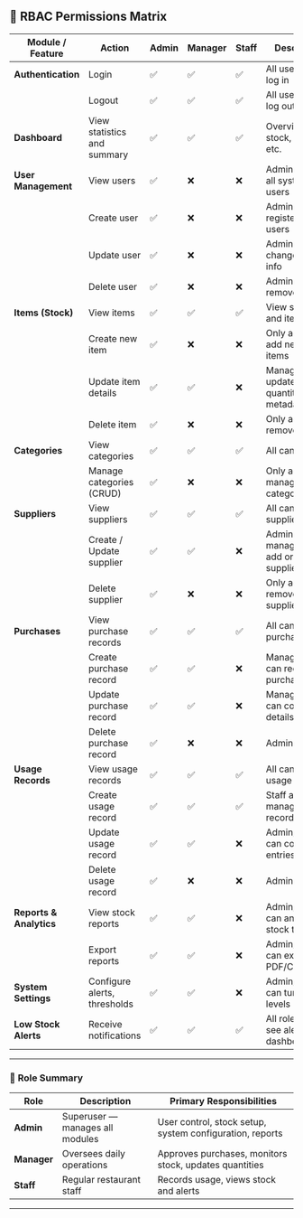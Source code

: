 
## 🧩 **RBAC Permissions Matrix**

| **Module / Feature**    | **Action**                   | **Admin** | **Manager** | **Staff** | **Description**                             |
| ----------------------- | ---------------------------- | --------- | ----------- | --------- | ------------------------------------------- |
| **Authentication**      | Login                        | ✅         | ✅           | ✅         | All users can log in                        |
|                         | Logout                       | ✅         | ✅           | ✅         | All users can log out                       |
| **Dashboard**           | View statistics and summary  | ✅         | ✅           | ✅         | Overview of stock, alerts, etc.             |
| **User Management**     | View users                   | ✅         | ❌           | ❌         | Admin can view all system users             |
|                         | Create user                  | ✅         | ❌           | ❌         | Admin can register new users                |
|                         | Update user                  | ✅         | ❌           | ❌         | Admin can change roles or info              |
|                         | Delete user                  | ✅         | ❌           | ❌         | Admin can remove users                      |
| **Items (Stock)**       | View items                   | ✅         | ✅           | ✅         | View stock list and item details            |
|                         | Create new item              | ✅         | ❌           | ❌         | Only admin can add new stock items          |
|                         | Update item details          | ✅         | ✅           | ❌         | Managers can update quantities or metadata  |
|                         | Delete item                  | ✅         | ❌           | ❌         | Only admin can remove an item               |
| **Categories**          | View categories              | ✅         | ✅           | ✅         | All can view                                |
|                         | Manage categories (CRUD)     | ✅         | ❌           | ❌         | Only admin can manage item categories       |
| **Suppliers**           | View suppliers               | ✅         | ✅           | ✅         | All can view supplier list                  |
|                         | Create / Update supplier     | ✅         | ✅           | ❌         | Admin and manager can add or edit suppliers |
|                         | Delete supplier              | ✅         | ❌           | ❌         | Only admin can remove suppliers             |
| **Purchases**           | View purchase records        | ✅         | ✅           | ✅         | All can see purchase logs                   |
|                         | Create purchase record       | ✅         | ✅           | ❌         | Manager/Admin can record purchases          |
|                         | Update purchase record       | ✅         | ✅           | ❌         | Manager/Admin can correct details           |
|                         | Delete purchase record       | ✅         | ❌           | ❌         | Admin only                                  |
| **Usage Records**       | View usage records           | ✅         | ✅           | ✅         | All can see usage logs                      |
|                         | Create usage record          | ✅         | ✅           | ✅         | Staff and managers can record usage         |
|                         | Update usage record          | ✅         | ✅           | ❌         | Admin/Manager can correct entries           |
|                         | Delete usage record          | ✅         | ❌           | ❌         | Admin only                                  |
| **Reports & Analytics** | View stock reports           | ✅         | ✅           | ❌         | Admin/Manager can analyze stock trends      |
|                         | Export reports               | ✅         | ✅           | ❌         | Admin/Manager can export PDF/CSV            |
| **System Settings**     | Configure alerts, thresholds | ✅         | ✅           | ❌         | Admin/Manager can tune alert levels         |
| **Low Stock Alerts**    | Receive notifications        | ✅         | ✅           | ✅         | All roles can see alerts in dashboard       |

---

### 🧠 **Role Summary**

| Role        | Description                     | Primary Responsibilities                                 |
| ----------- | ------------------------------- | -------------------------------------------------------- |
| **Admin**   | Superuser — manages all modules | User control, stock setup, system configuration, reports |
| **Manager** | Oversees daily operations       | Approves purchases, monitors stock, updates quantities   |
| **Staff**   | Regular restaurant staff        | Records usage, views stock and alerts                    |

---
